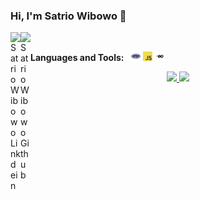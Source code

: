 ### Hi, I'm Satrio Wibowo 👋
<a href="https://www.linkedin.com/in/satrio-wibowo-a29a3b22a/">
  <img align="left" alt="Satrio Wibowo Linkdein" width="16px" src="https://cdn.jsdelivr.net/npm/simple-icons@v3/icons/linkedin.svg" />
</a>
<a href="https://github.com/ropel12">
  <img align="left" alt="Satrio Wibowo Github" width="16px" src="https://cdn.jsdelivr.net/npm/simple-icons@v3/icons/github.svg" />
</a>
<br/> 

**Languages and Tools:** &nbsp;
<code><img height="15" src="https://raw.githubusercontent.com/github/explore/ccc16358ac4530c6a69b1b80c7223cd2744dea83/topics/php/php.png"></code>
<code><img height="15" src="https://raw.githubusercontent.com/github/explore/80688e429a7d4ef2fca1e82350fe8e3517d3494d/topics/javascript/javascript.png"></code>
<code><img height="15" src="https://raw.githubusercontent.com/github/explore/80688e429a7d4ef2fca1e82350fe8e3517d3494d/topics/go/go.png"></code>

<p align="center">
<a href="https://github.com/ropel12">
  <img height="180em" src="https://github-readme-stats-eight-theta.vercel.app/api?username=ropel12&show_icons=true&theme=algolia&include_all_commits=true&count_private=true"/>
  <img height="180em" src="https://github-readme-stats-eight-theta.vercel.app/api/top-langs/?username=ropel12&layout=compact&langs_count=8&theme=algolia"/>
</a>
</p>
